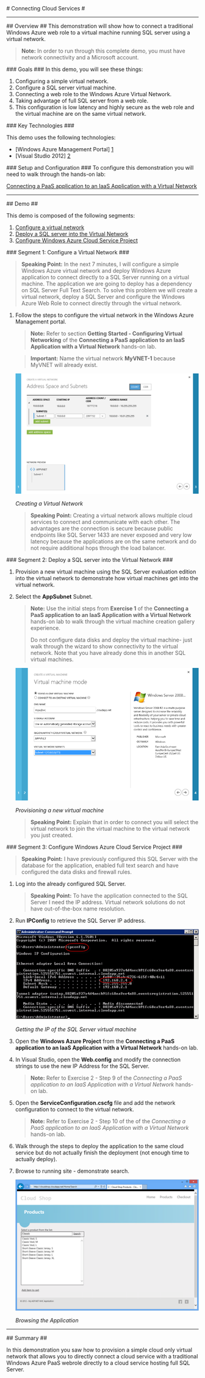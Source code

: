 ﻿<a name="title" />
# Connecting Cloud Services #

---

<a name="Overview" />
## Overview ##
This demonstration will show how to connect a traditional Windows Azure web role to a virtual machine running SQL server using a virtual network. 

> **Note:** In order to run through this complete demo, you must have network connectivity and a Microsoft account.

<a id="goals" />
### Goals ###
In this demo, you will see these things:

1.	Configuring a simple virtual network. 
1.	Configure a SQL server virtual machine.
1.	Connecting a web role to the Windows Azure Virtual Network.
1.	Taking advantage of full SQL server from a web role.
1.	This configuration is low latency and highly secure as the web role and the virtual machine are on the same virtual network.

<a name="technologies" />
### Key Technologies ###

This demo uses the following technologies:

- [Windows Azure Management Portal] [1]
- [Visual Studio 2012] [2]

[1]: https://manage.windowsazure.com/
[2]: http://www.microsoft.com/visualstudio/11

<a name="setup" />
### Setup and Configuration ###
To configure this demonstration you will need to walk through the hands-on lab:

[Connecting a PaaS application to an IaaS Application with a Virtual Network](https://github.com/WindowsAzure-TrainingKit/HOL-ConnectingApplicationsVNet) 

---

<a name="Demo" />
## Demo ##

This demo is composed of the following segments:

1. [Configure a virtual network](#segment1)
1. [Deploy a SQL server into the Virtual Network](#segment2)
1. [Configure Windows Azure Cloud Service Project](#segment3)

<a name="segment1" />
### Segment 1: Configure a Virtual Network  ###

> **Speaking Point:** In the next 7 minutes, I will configure a simple Windows Azure virtual network and deploy Windows Azure application to connect directly to a SQL Server running on a virtual machine. The application we are going to deploy has a dependency on SQL Server Full Text Search. To solve this problem we will create a virtual network, deploy a SQL Server and configure the Windows Azure Web Role to connect directly through the virtual network.

1. Follow the steps to configure the virtual network in the Windows Azure Management portal.

	> **Note:**  Refer to section **Getting Started - Configuring Virtual Networking** of the **Connecting a PaaS application to an IaaS Application with a Virtual Network** hands-on lab.
	
	> **Important:** Name the virtual network **MyVNET-1** because MyVNET will already exist.

	![Creating a Virtual Network](Images/creating-a-virtual-network.png?raw=true "Creating a Virtual Network")

	_Creating a Virtual Network_

	> **Speaking Point:** Creating a virtual network allows multiple cloud services to connect and communicate with each other. The advantages are the connection is secure because public endpoints like SQL Server 1433 are never exposed and very low latency because the applications are on the same network and do not require additional hops through the load balancer. 

<a name="segment2" />
### Segment 2: Deploy a SQL server into the Virtual Network ###

1. Provision a new virtual machine using the SQL Server evaluation edition into the virtual network to demonstrate how virtual machines get into the virtual network. 

1. Select the **AppSubnet** Subnet.

	> **Note:** Use the initial steps from **Exercise 1** of the **Connecting a PaaS application to an IaaS Application with a Virtual Network** hands-on lab to walk through the virtual machine creation gallery experience. 
	>
	> Do not configure data disks and deploy the virtual machine- just walk through the wizard to show connectivity to the virtual network. Note that you have already done this in another SQL virtual machines. 

	![Provisioning a new virtual machine](Images/provisioning-a-new-vm.png?raw=true "Provisioning a new virtual machine")
	
	_Provisioning a new virtual machine_

	> **Speaking Point:** Explain that in order to connect you will select the virtual network to join the virtual machine to the virtual network you just created.


<a name="segment3" />
### Segment 3: Configure Windows Azure Cloud Service Project ###

> **Speaking Point:** I have previously configured this SQL Server with the database for the application, enabled full text search and have configured the data disks and firewall rules. 

1. Log into the already configured SQL Server.

	> **Speaking Point:** To have the application connected to the SQL Server I need the IP address. Virtual network solutions do not have out-of-the-box name resolution. 

1. Run **IPConfig** to retrieve the SQL Server IP address.

	![IPConfig](Images/ipconfig.png?raw=true "IPConfig")
	
	_Getting the IP of the SQL Server virtual machine_

1. Open the **Windows Azure Project** from the **Connecting a PaaS application to an IaaS Application with a Virtual Network** hands-on lab. 

1. In Visual Studio, open the **Web.config** and modify the connection strings to use the new IP Address for the SQL Server. 

	> **Note:** Refer to Exercise 2 - Step 9 of the _Connecting a PaaS application to an IaaS Application with a Virtual Network_ hands-on lab.

1. Open the **ServiceConfiguration.cscfg** file and add the network configuration to connect to the virtual network.

	> **Note:** Refer to Exercise 2 - Step 10 of the of the _Connecting a PaaS application to an IaaS Application with a Virtual Network_ hands-on lab.

1. Walk through the steps to deploy the application to the same cloud service but do not actually finish the deployment (not enough time to actually deploy).

1. Browse to running site - demonstrate search.

	![Browsing the Application](Images/browsing-the-web-site.png?raw=true "Browsing the Application")

	_Browsing the Application_

---

<a name="summary" />
## Summary ##

In this demonstration you saw how to provision a simple cloud only virtual network that allows you to directly connect a cloud service with a traditional Windows Azure PaaS webrole directly to a cloud service hosting full SQL Server. 